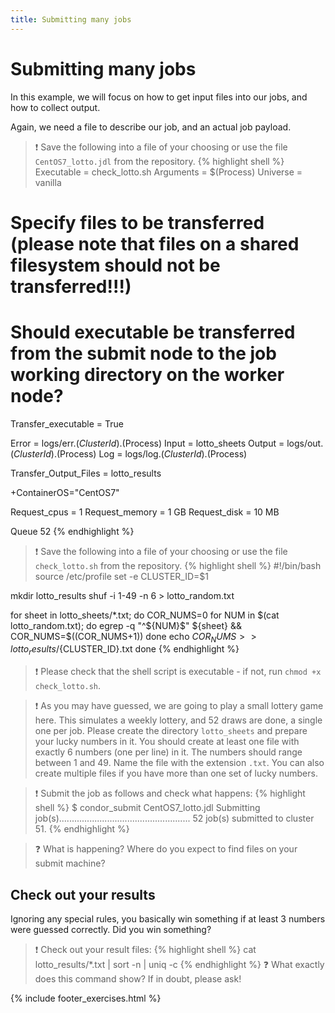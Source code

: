 ```yaml
---
title: Submitting many jobs
---
```

# Submitting many jobs

In this example, we will focus on how to get input files into our jobs, and how to collect output.

Again, we need a file to describe our job, and an actual job payload.

> :exclamation: Save the following into a file of your choosing or use the file `CentOS7_lotto.jdl` from the repository.
{% highlight shell %}
Executable = check_lotto.sh
Arguments  = $(Process)
Universe   = vanilla

# Specify files to be transferred (please note that files on a shared filesystem should not be transferred!!!)
# Should executable be transferred from the submit node to the job working directory on the worker node?
Transfer_executable     = True

Error                   = logs/err.$(ClusterId).$(Process)
Input                   = lotto_sheets
Output                  = logs/out.$(ClusterId).$(Process)
Log                     = logs/log.$(ClusterId).$(Process)

Transfer_Output_Files   = lotto_results

+ContainerOS="CentOS7"

Request_cpus = 1
Request_memory = 1 GB
Request_disk = 10 MB

Queue 52
{% endhighlight %}

> :exclamation: Save the following into a file of your choosing or use the file `check_lotto.sh` from the repository.
{% highlight shell %}
#!/bin/bash
source /etc/profile
set -e
CLUSTER_ID=$1

mkdir lotto_results
shuf -i 1-49 -n 6 > lotto_random.txt

for sheet in lotto_sheets/*.txt; do
		COR_NUMS=0
		for NUM in $(cat lotto_random.txt); do
				egrep -q "^${NUM}$" ${sheet} && COR_NUMS=$((COR_NUMS+1))
		done
		echo ${COR_NUMS} >> lotto_results/${CLUSTER_ID}.txt
done
{% endhighlight %}

> :exclamation: Please check that the shell script is executable - if not, run `chmod +x check_lotto.sh`.

> :exclamation: As you may have guessed, we are going to play a small lottery game here. This simulates a weekly lottery, and 52 draws are done, a single one per job.
> Please create the directory `lotto_sheets` and prepare your lucky numbers in it.
> You should create at least one file with exactly 6 numbers (one per line) in it. The numbers should range between 1 and 49.
> Name the file with the extension `.txt`. You can also create multiple files if you have more than one set of lucky numbers.

> :exclamation: Submit the job as follows and check what happens:
{% highlight shell %}
$ condor_submit CentOS7_lotto.jdl 
Submitting job(s)....................................................
52 job(s) submitted to cluster 51.
{% endhighlight %}

> :question: What is happening? Where do you expect to find files on your submit machine?

## Check out your results
Ignoring any special rules, you basically win something if at least 3 numbers were guessed correctly.
Did you win something?

> :exclamation: Check out your result files:
{% highlight shell %}
cat lotto_results/*.txt | sort -n | uniq -c
{% endhighlight %}
> :question: What exactly does this command show? If in doubt, please ask!

{% include footer_exercises.html %}
